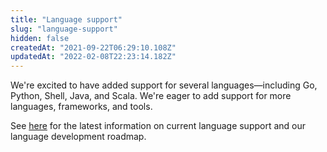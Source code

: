 ```yaml
---
title: "Language support"
slug: "language-support"
hidden: false
createdAt: "2021-09-22T06:29:10.108Z"
updatedAt: "2022-02-08T22:23:14.182Z"
---
```

We're excited to have added support for several languages—including Go, Python, Shell, Java, and Scala. We're eager to add support for more languages, frameworks, and tools. 

See [here](page:language-support) for the latest information on current language support and our language development roadmap.